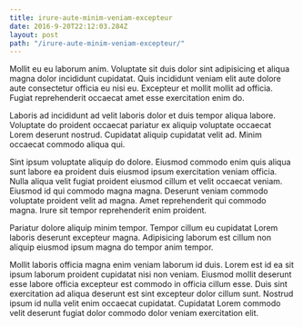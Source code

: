 ```yaml
---
title: irure-aute-minim-veniam-excepteur
date: 2016-9-20T22:12:03.284Z
layout: post
path: "/irure-aute-minim-veniam-excepteur/"
---
```


Mollit eu eu laborum anim. Voluptate sit duis dolor sint adipisicing et aliqua magna dolor incididunt cupidatat. Quis incididunt veniam elit aute dolore aute consectetur officia eu nisi eu. Excepteur et mollit mollit ad officia. Fugiat reprehenderit occaecat amet esse exercitation enim do.

Laboris ad incididunt ad velit laboris dolor et duis tempor aliqua labore. Voluptate do proident occaecat pariatur ex aliquip voluptate occaecat Lorem deserunt nostrud. Cupidatat aliquip cupidatat velit ad. Minim occaecat commodo aliqua qui.

Sint ipsum voluptate aliquip do dolore. Eiusmod commodo enim quis aliqua sunt labore ea proident duis eiusmod ipsum exercitation veniam officia. Nulla aliqua velit fugiat proident eiusmod cillum et velit occaecat veniam. Eiusmod id qui commodo magna magna. Deserunt veniam commodo voluptate proident velit ad magna. Amet reprehenderit qui commodo magna. Irure sit tempor reprehenderit enim proident.

Pariatur dolore aliquip minim tempor. Tempor cillum eu cupidatat Lorem laboris deserunt excepteur magna. Adipisicing laborum est cillum non aliquip eiusmod ipsum magna do tempor anim tempor.

Mollit laboris officia magna enim veniam laborum id duis. Lorem est id ea sit ipsum laborum proident cupidatat nisi non veniam. Eiusmod mollit deserunt esse labore officia excepteur est commodo in officia cillum esse. Duis sint exercitation ad aliqua deserunt est sint excepteur dolor cillum sunt. Nostrud ipsum id nulla velit enim occaecat cupidatat. Cupidatat Lorem commodo velit deserunt fugiat dolor commodo dolor veniam exercitation elit.